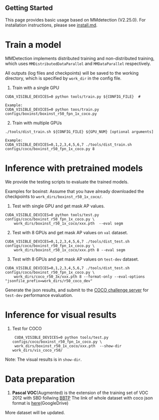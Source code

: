 ## Getting Started


This page provides basic usage based on MMdetection (V2.25.0). For installation instructions, please see [install.md](./install.md).


# Train a model
MMDetection implements distributed training and non-distributed training,
which uses `MMDistributedDataParallel` and `MMDataParallel` respectively.

All outputs (log files and checkpoints) will be saved to the working directory,
which is specified by `work_dir` in the config file.

1. Train  with a single GPU 

```shell
CUDA_VISIBLE_DEVICES=0 python tools/train.py ${CONFIG_FILE}  #

Example:
CUDA_VISIBLE_DEVICES=0 python toos/train.py configs/boxinst/boxinst_r50_fpn_1x_coco.py 
```

2. Train with multiple GPUs

```shell
./tools/dist_train.sh ${CONFIG_FILE} ${GPU_NUM} [optional arguments]

Example:
CUDA_VISIBLE_DEVICES=0,1,2,3,4,5,6,7 ./tools/dist_train.sh configs/coco/boxinst_r50_fpn_1x_coco.py 8
```

# Inference with pretrained models
We provide the testing scripts to evaluate the trained models.

Examples for boxinst:
Assume that you have already downloaded the checkpoints to `work_dirs/boxinst_r50_1x_coco/`.

1. Test with single GPU and get mask AP values.

```shell
CUDA_VISIBLE_DEVICES=0 python tools/test.py configs/coco/boxinst_r50_fpn_1x_coco.py \
    work_dirs/boxinst_r50_1x_coco/xxx.pth  --eval segm

```
2. Test with 8 GPUs and get mask AP values on `val` dataset.
```shell
CUDA_VISIBLE_DEVICES=0,1,2,3,4,5,6,7 ./tools/dist_test.sh configs/coco/boxinst_r50_fpn_1x_coco.py \
    work_dirs/boxinst_r50_1x_coco/xxx.pth 8 --eval segm 
```

3. Test with 8 GPUs and get mask AP values on `test-dev` dataset.

```shell
CUDA_VISIBLE_DEVICES=0,1,2,3,4,5,6,7 ./tools/dist_test.sh configs/coco/boxinst_r50_fpn_1x_coco.py \
    work_dirs/coco_r50_3x/xxx.pth 8 --format-only --eval-options "jsonfile_prefix=work_dirs/r50_coco_dev" 
```
Generate the json results, and submit to the [COCO challenge server](https://codalab.lisn.upsaclay.fr/competitions/7383#participate-submit_results) for `test-dev` performance evaluation.


# Inference for visual results


1. Test for COCO

   ```shell
    CUDA_VISIBLE_DEVICES=0 python tools/test.py configs/coco/boxinst_r50_fpn_1x_coco.py \
    work_dirs/boxinst_r50_1x_coco/xxx.pth  --show-dir work_dirs/vis_coco_r50/
    ```

Note: The visual results is in `show-dir`. 



# Data preparation

1. **Pascal VOC**(Augmented) is the extension of the training set of VOC 2012 with SBD follwing [BBTP](https://github.com/chengchunhsu/WSIS_BBTP) 
   The link of whole dataset with coco json format is [here](https://drive.google.com/file/d/16Mz13NSZBbhwPuRxiwi7ZA2Qvt9DaKtN/view?usp=sharing)(GoogleDrive)

More dataset will be updated.

